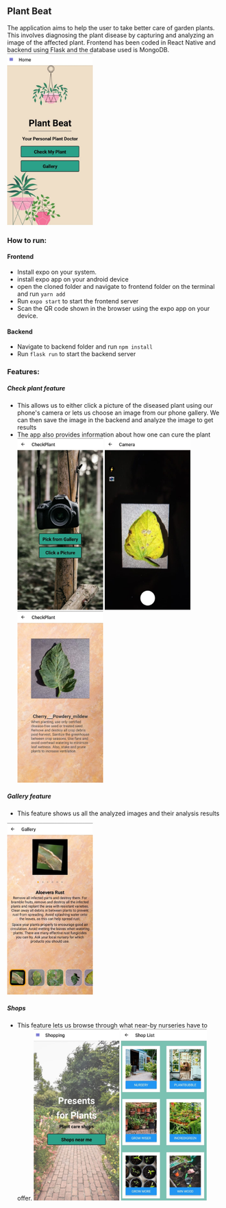 ## Plant Beat 

The application aims to help the user to take better care of garden plants. 
This involves diagnosing the plant disease by capturing and analyzing an image of the affected plant. Frontend has been coded in React Native and backend using Flask and the database used is MongoDB.
<img src="/screenshots/home.jpeg" width="200" height="400">

### How to run:

#### Frontend
- Install expo on your system.
- install expo app on your android device
- open the cloned folder and navigate to frontend folder on the terminal and run `yarn add`
- Run `expo start` to start the frontend server
- Scan the QR code shown in the browser using the expo app on your device.
#### Backend
- Navigate to backend folder and run `npm install`
- Run `flask run` to start the backend server


### Features:
##### Check plant feature
- This allows us to either click a picture of the diseased plant using our phone's camera or lets us choose an image from our phone gallery. We can then save the image in the backend and analyze the image to get results
- The app also provides information about how one can cure the plant​
<img src="/screenshots/checkplant.jpeg" width="200" height="400"> <img src="/screenshots/checkplant_camera.jpeg" width="200" height="400"> <img src="/screenshots/checkplant_analyze.jpeg" width="200" height="400">


##### Gallery feature
- This feature shows us all the analyzed images and their analysis results​
<img src="/screenshots/gallery.jpeg" width="200" height="400">

##### Shops
- This feature lets us browse through what near-by nurseries have to offer.
<img src="/screenshots/shop_home.jpeg" width="200" height="400"> <img src="/screenshots/shops.jpeg" width="200" height="400">
